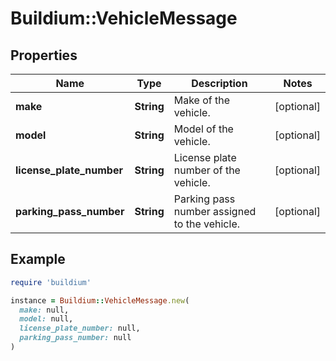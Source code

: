 # Buildium::VehicleMessage

## Properties

| Name | Type | Description | Notes |
| ---- | ---- | ----------- | ----- |
| **make** | **String** | Make of the vehicle. | [optional] |
| **model** | **String** | Model of the vehicle. | [optional] |
| **license_plate_number** | **String** | License plate number of the vehicle. | [optional] |
| **parking_pass_number** | **String** | Parking pass number assigned to the vehicle. | [optional] |

## Example

```ruby
require 'buildium'

instance = Buildium::VehicleMessage.new(
  make: null,
  model: null,
  license_plate_number: null,
  parking_pass_number: null
)
```

